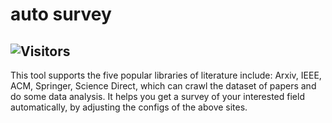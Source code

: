 # auto survey
![Visitors](https://visitor-badge.laobi.icu/badge?page_id=1uvu.bc-survey.readme.1)
---

This tool supports the five popular libraries of literature include: Arxiv, IEEE, ACM, Springer, Science Direct, which can crawl the dataset of papers and do some data analysis. It helps you get a survey of your interested field automatically, by adjusting the configs of the above sites.
